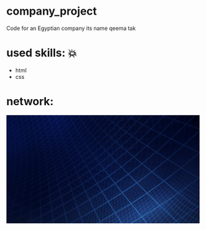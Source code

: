 # company_project
Code for an Egyptian company its name qeema tak
# used skills: :boom:
* html
* css
# network:
![](img/image5.png)
